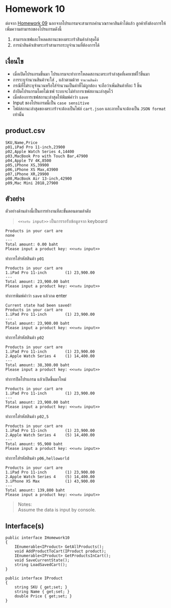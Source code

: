 # Homework 10
ต่อจาก [Homework 09](HomeWork09.md) นอกจากโปรแกรมจะสามารถคำนวณราคาสินค้าได้แล้ว ลูกค้ายังต้องการให้เพิ่มความสามารถของโปรแกรมดังนี้
1. สามารถเซฟและโหลดสถานะของตระกร้าสินค้าล่าสุดได้
1. การนำสินค้าเข้าตระกร้าสามารถระบุจำนวนที่ต้องการได้

## เงื่อนไข
* เมื่อเปิดโปรแกรมขึ้นมา โปรแกรมจะทำการโหลดสถานะตระกร้าล่าสุดที่เคยเซฟไว้ขึ้นมา
* การระบุจำนวนสินค้าจะใส่ `,` แล้วตามด้วย `จำนวนสินค้า`
* กรณีที่ไม่ระบุจำนวนหรือใส่จำนวนเป็นค่าที่ไม่ถูกต้อง จะถือว่าเพิ่มสินค้าทีละ 1 ชิ้น
* ถ้าปิดโปรแกรมโดยไม่เซฟ ระบบจะไม่ทำการเซฟสถานะล่าสุดไว้
* เมื่อต้องการเซฟสถานะล่าสุดให้พิมพ์คำว่า `save`
* Input ของโปรแกรมนี้เป็น `case sensitive`
* ไฟล์สถานะล่าสุดของตระกร้าจะต้องเป็นไฟล์ `cart.json` และภายในจะต้องเป็น `JSON format` เท่านั้น

## product.csv
```
SKU,Name,Price
p01,iPad Pro 11-inch,23900
p02,Apple Watch Series 4,14400
p03,MacBook Pro with Touch Bar,47900
p04,Apple TV 4K,8500
p05,iPhone XS,39900
p06,iPhone XS Max,43900
p07,iPhone XR,29900
p08,MacBook Air 13-inch,42900
p09,Mac Mini 2018,27900
```

## ตัวอย่าง
ตัวอย่างด้านล่างนี้เป็นการทำงานทีละขั้นตอนตามลำดับ  
> `<<รอรับ input>>` เป็นการรอรับข้อมูลจาก keyboard
```
Products in your cart are
none
---
Total amount: 0.00 baht
Please input a product key: <<รอรับ input>>
```

ทำการใส่รหัสสินค้า `p01`

```
Products in your cart are
1.iPad Pro 11-inch        (1) 23,900.00
---
Total amount: 23,900.00 baht
Please input a product key: <<รอรับ input>>
```

ทำการพิมพ์คำว่า `save` แล้วกด enter

```
Current state had been saved!
Products in your cart are
1.iPad Pro 11-inch        (1) 23,900.00
---
Total amount: 23,900.00 baht
Please input a product key: <<รอรับ input>>
```

ทำการใส่รหัสสินค้า `p02`

```
Products in your cart are
1.iPad Pro 11-inch        (1) 23,900.00
2.Apple Watch Series 4    (1) 14,400.00
---
Total amount: 38,300.00 baht
Please input a product key: <<รอรับ input>>
```

ทำการปิดโปรแกรม แล้วเปิดขึ้นมาใหม่

```
Products in your cart are
1.iPad Pro 11-inch        (1) 23,900.00
---
Total amount: 23,900.00 baht
Please input a product key: <<รอรับ input>>
```

ทำการใส่รหัสสินค้า `p02,5`

```
Products in your cart are
1.iPad Pro 11-inch        (1) 23,900.00
2.Apple Watch Series 4    (5) 14,400.00
---
Total amount: 95,900 baht
Please input a product key: <<รอรับ input>>
```

ทำการใส่รหัสสินค้า `p06,helloworld`
```
Products in your cart are
1.iPad Pro 11-inch        (1) 23,900.00
2.Apple Watch Series 4    (5) 14,400.00
3.iPhone XS Max           (1) 43,900.00
---
Total amount: 139,800 baht
Please input a product key: <<รอรับ input>>
```

> Notes:  
Assume the data is input by console.

## Interface(s)
```
public interface IHomework10
{
    IEnumerable<IProduct> GetAllProducts();
    void AddProductToCart(IProduct product);
    IEnumerable<IProduct> GetProductsInCart();
    void SaveCurrentState();
    string LoadSavedCart();
}

public interface IProduct
{
    string SKU { get;set; }
    string Name { get;set; }
    double Price { get;set; }
}
```
